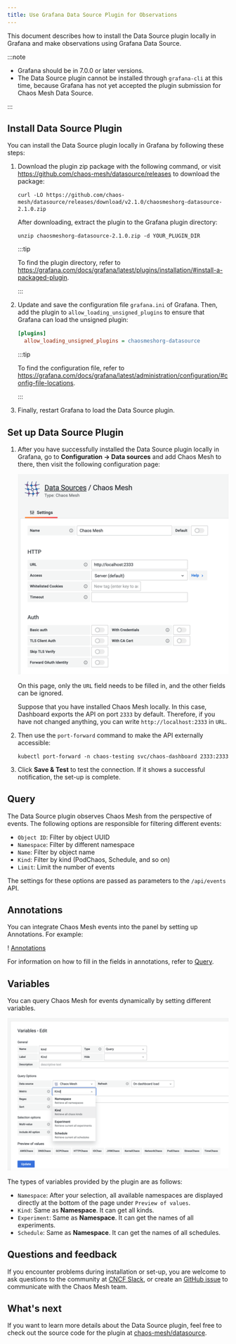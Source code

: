 ```yaml
---
title: Use Grafana Data Source Plugin for Observations
---
```


This document describes how to install the Data Source plugin locally in Grafana and make observations using Grafana Data Source.

:::note

- Grafana should be in 7.0.0 or later versions.
- The Data Source plugin cannot be installed through `grafana-cli` at this time, because Grafana has not yet accepted the plugin submission for Chaos Mesh Data Source.

:::

## Install Data Source Plugin

You can install the Data Source plugin locally in Grafana by following these steps:

1. Download the plugin zip package with the following command, or visit <https://github.com/chaos-mesh/datasource/releases> to download the package:

   ```shell
   curl -LO https://github.com/chaos-mesh/datasource/releases/download/v2.1.0/chaosmeshorg-datasource-2.1.0.zip
   ```

   After downloading, extract the plugin to the Grafana plugin directory:

   ```shell
   unzip chaosmeshorg-datasource-2.1.0.zip -d YOUR_PLUGIN_DIR
   ```

   :::tip

   To find the plugin directory, refer to <https://grafana.com/docs/grafana/latest/plugins/installation/#install-a-packaged-plugin>.

   :::

2. Update and save the configuration file `grafana.ini` of Grafana. Then, add the plugin to `allow_loading_unsigned_plugins` to ensure that Grafana can load the unsigned plugin:

   ```ini
   [plugins]
     allow_loading_unsigned_plugins = chaosmeshorg-datasource
   ```

   :::tip

   To find the configuration file, refer to <https://grafana.com/docs/grafana/latest/administration/configuration/#config-file-locations>.

   :::

3. Finally, restart Grafana to load the Data Source plugin.

## Set up Data Source Plugin

1. After you have successfully installed the Data Source plugin locally in Grafana, go to **Configuration -> Data sources** and add Chaos Mesh to there, then visit the following configuration page:

   ![Configuration page](img/grafana/settings.png)

   On this page, only the `URL` field needs to be filled in, and the other fields can be ignored.

   Suppose that you have installed Chaos Mesh locally. In this case, Dashboard exports the API on port `2333` by default. Therefore, if you have not changed anything, you can write `http://localhost:2333` in `URL`.

2. Then use the `port-forward` command to make the API externally accessible:

   ```shell
   kubectl port-forward -n chaos-testing svc/chaos-dashboard 2333:2333
   ```

3. Click **Save & Test** to test the connection. If it shows a successful notification, the set-up is complete.

## Query

The Data Source plugin observes Chaos Mesh from the perspective of events. The following options are responsible for filtering different events:

- `Object ID`: Filter by object UUID
- `Namespace`: Filter by different namespace
- `Name`: Filter by object name
- `Kind`: Filter by kind (PodChaos, Schedule, and so on)
- `Limit`: Limit the number of events

The settings for these options are passed as parameters to the `/api/events` API.

## Annotations

You can integrate Chaos Mesh events into the panel by setting up Annotations. For example:

! [Annotations](img/grafana/annotations.png)

For information on how to fill in the fields in annotations, refer to [Query](#query).

## Variables

You can query Chaos Mesh for events dynamically by setting different variables.

![Variables](https://raw.githubusercontent.com/chaos-mesh/datasource/master/src/img/variables.png)

The types of variables provided by the plugin are as follows:

- `Namespace`: After your selection, all available namespaces are displayed directly at the bottom of the page under `Preview of values`.
- `Kind`: Same as **Namespace**. It can get all kinds.
- `Experiment`: Same as **Namespace**. It can get the names of all experiments.
- `Schedule`: Same as **Namespace**. It can get the names of all schedules.

## Questions and feedback

If you encounter problems during installation or set-up, you are welcome to ask questions to the community at [CNCF Slack](https://cloud-native.slack.com/archives/C0193VAV272), or create an [GitHub issue](https://github.com/chaos-mesh/datasource/issues) to communicate with the Chaos Mesh team.

## What's next

If you want to learn more details about the Data Source plugin, feel free to check out the source code for the plugin at [chaos-mesh/datasource](https://github.com/chaos-mesh/datasource).
